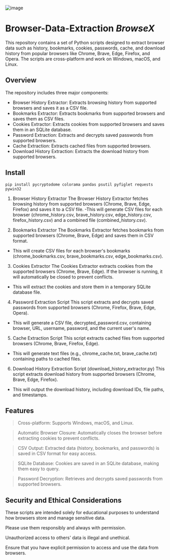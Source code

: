 ![image](https://github.com/user-attachments/assets/ae658e65-e94b-4863-beaf-bbd1ef4bb527)


# Browser-Data-Extraction *BrowseX*
This repository contains a set of Python scripts designed to extract browser data such as history, bookmarks, cookies, passwords, cache, and download history from popular browsers like Chrome, Brave, Edge, Firefox, and Opera. The scripts are cross-platform and work on Windows, macOS, and Linux.


## Overview
The repository includes three major components:

- Browser History Extractor: Extracts browsing history from supported browsers and saves it as a CSV file.
- Bookmarks Extractor: Extracts bookmarks from supported browsers and saves them as CSV files.
- Cookies Extractor: Extracts cookies from supported browsers and saves them in an SQLite database.
- Password Extraction: Extracts and decrypts saved passwords from supported browsers.
- Cache Extraction: Extracts cached files from supported browsers.
- Download History Extraction: Extracts the download history from supported browsers.

## Install
```
pip install pycryptodome colorama pandas psutil pyfiglet requests pywin32
```


1. Browser History Extractor
The Browser History Extractor fetches browsing history from supported browsers (Chrome, Brave, Edge, Firefox) and saves it to a CSV file.
-This will generate CSV files for each browser (chrome_history.csv, brave_history.csv, edge_history.csv, firefox_history.csv) and a combined file (combined_history.csv).

2. Bookmarks Extractor
The Bookmarks Extractor fetches bookmarks from supported browsers (Chrome, Brave, Edge) and saves them in CSV format.
- This will create CSV files for each browser's bookmarks (chrome_bookmarks.csv, brave_bookmarks.csv, edge_bookmarks.csv).

3. Cookies Extractor
The Cookies Extractor extracts cookies from the supported browsers (Chrome, Brave, Edge). If the browser is running, it will automatically be closed to prevent conflicts.
- This will extract the cookies and store them in a temporary SQLite database file.

4. Password Extraction Script
This script extracts and decrypts saved passwords from supported browsers (Chrome, Firefox, Brave, Edge, Opera).
- This will generate a CSV file, decrypted_password.csv, containing browser, URL, username, password, and the current user's name.

5. Cache Extraction Script
This script extracts cached files from supported browsers (Chrome, Brave, Firefox, Edge).
- This will generate text files (e.g., chrome_cache.txt, brave_cache.txt) containing paths to cached files.

6. Download History Extraction Script (download_history_extractor.py)
This script extracts download history from supported browsers (Chrome, Brave, Edge, Firefox).
- This will output the download history, including download IDs, file paths, and timestamps.

## Features
> Cross-platform: Supports Windows, macOS, and Linux.

> Automatic Browser Closure: Automatically closes the browser before extracting cookies to prevent conflicts.

> CSV Output: Extracted data (history, bookmarks, and passwords) is saved in CSV format for easy access.

> SQLite Database: Cookies are saved in an SQLite database, making them easy to query.

> Password Decryption: Retrieves and decrypts saved passwords from supported browsers.

## Security and Ethical Considerations
These scripts are intended solely for educational purposes to understand how browsers store and manage sensitive data.

Please use them responsibly and always with permission. 

Unauthorized access to others' data is illegal and unethical.

Ensure that you have explicit permission to access and use the data from browsers.



